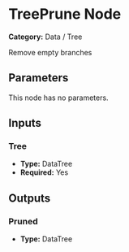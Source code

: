 
# TreePrune Node

**Category:** Data / Tree

Remove empty branches

## Parameters

This node has no parameters.

## Inputs


### Tree
- **Type:** DataTree
- **Required:** Yes



## Outputs


### Pruned
- **Type:** DataTree




